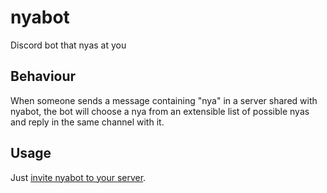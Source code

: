 # nyabot
Discord bot that nyas at you

## Behaviour
When someone sends a message containing "nya" in a server shared with nyabot, the bot will choose a nya from an extensible list of possible nyas and reply in the same channel with it.

## Usage
Just [invite nyabot to your server](https://discordapp.com/oauth2/authorize?client_id=459132053057699861&scope=bot&permissions=0).
